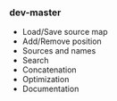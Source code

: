 ### dev-master

* Load/Save source map
* Add/Remove position
* Sources and names
* Search
* Concatenation
* Optimization
* Documentation
